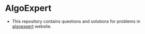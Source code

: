 # AlgoExpert

- This repository contains questions and solutions for problems in [algoexpert](https://algoexpert.io) website.
